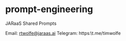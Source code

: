 # prompt-engineering
JARaaS Shared Prompts

Email: rtwolfe@jaraas.ai
Telegram: https:\\t.me/timwolfe

